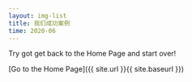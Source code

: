 ```yaml
---
layout: img-list
title: 我们成功案例
time: 2020-06
---
```


Try got get back to the Home Page and start over!

[Go to the Home Page]({{ site.url }}{{ site.baseurl }})
